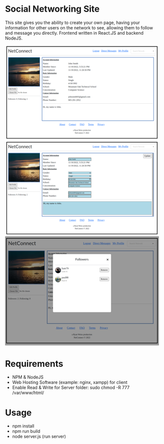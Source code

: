 # Social Networking Site
This site gives you the ability to create your own page, having your information for other 
users on the network to see, allowing them to follow and message you directly. Frontend written in React.JS and backend NodeJS.

![](images/profile.png)<br/>
![](images/profile-edit.png)<br/>
![](images/connections.png)<br/>

# Requirements
- NPM & NodeJS
- Web Hosting Software (example: nginx, xampp) for client
- Enable Read & Write for Server folder: sudo chmod -R 777 /var/www/html/

# Usage
- npm install
- npm run build
- node server.js (run server)
